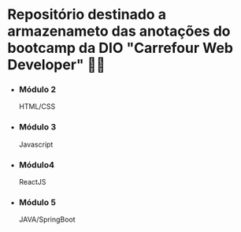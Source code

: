 # Repositório destinado a armazenameto das anotações do bootcamp da DIO "Carrefour Web Developer" :man_technologist:

- ### Módulo 2

  HTML/CSS

- ### Módulo 3

  Javascript

- ### Módulo4

  ReactJS

- ### Módulo 5

  JAVA/SpringBoot
